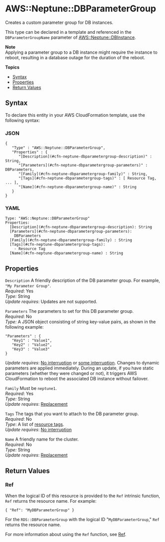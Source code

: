 # AWS::Neptune::DBParameterGroup<a name="aws-resource-neptune-dbparametergroup"></a>

Creates a custom parameter group for DB instances\. 

This type can be declared in a template and referenced in the `DBParameterGroupName` parameter of [AWS::Neptune::DBInstance](aws-resource-neptune-dbinstance.md)\.

**Note**  
Applying a parameter group to a DB instance might require the instance to reboot, resulting in a database outage for the duration of the reboot\.

**Topics**
+ [Syntax](#aws-resource-neptune-dbparametergroup-syntax)
+ [Properties](#aws-resource-neptune-dbparametergroup-properties)
+ [Return Values](#aws-resource-neptune-dbparametergroup-return-value)

## Syntax<a name="aws-resource-neptune-dbparametergroup-syntax"></a>

To declare this entity in your AWS CloudFormation template, use the following syntax:

### JSON<a name="aws-resource-neptune-dbparametergroup-syntax.json"></a>

```
{
   "Type" : "AWS::Neptune::DBParameterGroup",
   "Properties" : {
      "[Description](#cfn-neptune-dbparametergroup-description)" : String,
      "[Parameters](#cfn-neptune-dbparametergroup-parameters)" : DBParameters,
      "[Family](#cfn-neptune-dbparametergroup-family)" : String,
      "[Tags](#cfn-neptune-dbparametergroup-tags)" : [ Resource Tag, ... ],
      "[Name](#cfn-neptune-dbparametergroup-name)" : String
   }
}
```

### YAML<a name="aws-resource-neptune-dbparametergroup-syntax.yaml"></a>

```
Type: "AWS::Neptune::DBParameterGroup"
Properties: 
  [Description](#cfn-neptune-dbparametergroup-description): String
  [Parameters](#cfn-neptune-dbparametergroup-parameters):
    DBParameters
  [Family](#cfn-neptune-dbparametergroup-family) : String
  [Tags](#cfn-neptune-dbparametergroup-tags):
    - Resource Tag 
  [Name](#cfn-neptune-dbparametergroup-name) : String
```

## Properties<a name="aws-resource-neptune-dbparametergroup-properties"></a>

`Description`  <a name="cfn-neptune-dbparametergroup-description"></a>
A friendly description of the DB parameter group\. For example, `"My Parameter Group"`\.  
*Required*: Yes  
*Type:* String  
*Update requires*: Updates are not supported\.

`Parameters`  <a name="cfn-neptune-dbparametergroup-parameters"></a>
The parameters to set for this DB parameter group\.  
*Required*: No  
*Type:* A JSON object consisting of string key\-value pairs, as shown in the following example:  

```
"Parameters" : {
   "Key1" : "Value1",
   "Key2" : "Value2",
   "Key3" : "Value3"
}
```
*Update requires*: [No interruption](using-cfn-updating-stacks-update-behaviors.md#update-no-interrupt) or [some interruption](using-cfn-updating-stacks-update-behaviors.md#update-some-interrupt)\. Changes to dynamic parameters are applied immediately\. During an update, if you have static parameters \(whether they were changed or not\), it triggers AWS CloudFormation to reboot the associated DB instance without failover\.

`Family`  <a name="cfn-neptune-dbparametergroup-family"></a>
Must be `neptune1`\.  
*Required*: Yes  
*Type:* String  
*Update requires*: [Replacement](using-cfn-updating-stacks-update-behaviors.md#update-replacement)

`Tags`  <a name="cfn-neptune-dbparametergroup-tags"></a>
The tags that you want to attach to the DB parameter group\.  
*Required*: No  
*Type*: A list of [resource tags](aws-properties-resource-tags.md)\.  
*Update requires*: [No interruption](using-cfn-updating-stacks-update-behaviors.md#update-no-interrupt)

`Name`  <a name="cfn-neptune-dbparametergroup-name"></a>
A friendly name for the cluster\.  
*Required*: No  
*Type:* String  
*Update requires*: [Replacement](using-cfn-updating-stacks-update-behaviors.md#update-replacement)

## Return Values<a name="aws-resource-neptune-dbparametergroup-return-value"></a>

### Ref<a name="aws-resource-neptune-dbparametergroup-return-value.ref"></a>

When the logical ID of this resource is provided to the `Ref` intrinsic function, `Ref` returns the resource name\. For example:

```
{ "Ref": "MyDBParameterGroup" }
```

For the `RDS::DBParameterGroup` with the logical ID "`MyDBParameterGroup`," `Ref` returns the resource name\.

For more information about using the `Ref` function, see [Ref](intrinsic-function-reference-ref.md)\.
